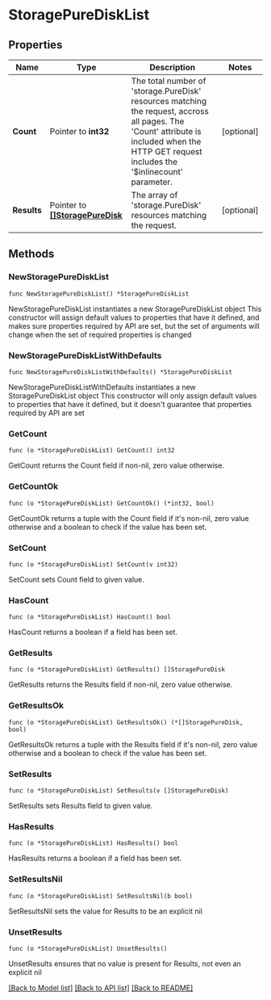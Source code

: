 # StoragePureDiskList

## Properties

Name | Type | Description | Notes
------------ | ------------- | ------------- | -------------
**Count** | Pointer to **int32** | The total number of &#39;storage.PureDisk&#39; resources matching the request, accross all pages. The &#39;Count&#39; attribute is included when the HTTP GET request includes the &#39;$inlinecount&#39; parameter. | [optional] 
**Results** | Pointer to [**[]StoragePureDisk**](StoragePureDisk.md) | The array of &#39;storage.PureDisk&#39; resources matching the request. | [optional] 

## Methods

### NewStoragePureDiskList

`func NewStoragePureDiskList() *StoragePureDiskList`

NewStoragePureDiskList instantiates a new StoragePureDiskList object
This constructor will assign default values to properties that have it defined,
and makes sure properties required by API are set, but the set of arguments
will change when the set of required properties is changed

### NewStoragePureDiskListWithDefaults

`func NewStoragePureDiskListWithDefaults() *StoragePureDiskList`

NewStoragePureDiskListWithDefaults instantiates a new StoragePureDiskList object
This constructor will only assign default values to properties that have it defined,
but it doesn't guarantee that properties required by API are set

### GetCount

`func (o *StoragePureDiskList) GetCount() int32`

GetCount returns the Count field if non-nil, zero value otherwise.

### GetCountOk

`func (o *StoragePureDiskList) GetCountOk() (*int32, bool)`

GetCountOk returns a tuple with the Count field if it's non-nil, zero value otherwise
and a boolean to check if the value has been set.

### SetCount

`func (o *StoragePureDiskList) SetCount(v int32)`

SetCount sets Count field to given value.

### HasCount

`func (o *StoragePureDiskList) HasCount() bool`

HasCount returns a boolean if a field has been set.

### GetResults

`func (o *StoragePureDiskList) GetResults() []StoragePureDisk`

GetResults returns the Results field if non-nil, zero value otherwise.

### GetResultsOk

`func (o *StoragePureDiskList) GetResultsOk() (*[]StoragePureDisk, bool)`

GetResultsOk returns a tuple with the Results field if it's non-nil, zero value otherwise
and a boolean to check if the value has been set.

### SetResults

`func (o *StoragePureDiskList) SetResults(v []StoragePureDisk)`

SetResults sets Results field to given value.

### HasResults

`func (o *StoragePureDiskList) HasResults() bool`

HasResults returns a boolean if a field has been set.

### SetResultsNil

`func (o *StoragePureDiskList) SetResultsNil(b bool)`

 SetResultsNil sets the value for Results to be an explicit nil

### UnsetResults
`func (o *StoragePureDiskList) UnsetResults()`

UnsetResults ensures that no value is present for Results, not even an explicit nil

[[Back to Model list]](../README.md#documentation-for-models) [[Back to API list]](../README.md#documentation-for-api-endpoints) [[Back to README]](../README.md)


